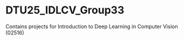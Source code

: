 # DTU25_IDLCV_Group33
Contains projects for Introduction to Deep Learning in Computer Vision (02516)
